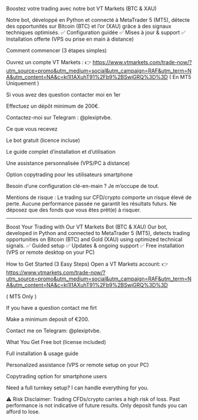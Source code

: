 Boostez votre trading avec notre bot VT Markets (BTC & XAU)

Notre bot, développé en Python et connecté à MetaTrader 5 (MT5), détecte des opportunités sur Bitcoin (BTC) et l’or (XAU) grâce à des signaux techniques optimisés.
✅ Configuration guidée
✅ Mises à jour & support
✅ Installation offerte (VPS ou prise en main à distance)

Comment commencer (3 étapes simples)

Ouvrez un compte VT Markets :
👉 https://www.vtmarkets.com/trade-now/?utm_source=promo&utm_medium=social&utm_campaign=RAF&utm_term=NA&utm_content=NA&c=kj1I1AXuhT91%2Fb9%2BSwjGRQ%3D%3D
( En MT5 Uniquement )

Si vous avez des question contacter moi en 1er

Effectuez un dépôt minimum de 200€.

Contactez-moi sur Telegram : @plexiptvbe.

Ce que vous recevez

Le bot gratuit (licence incluse)

Le guide complet d’installation et d’utilisation

Une assistance personnalisée (VPS/PC à distance)

Option copytrading pour les utilisateurs smartphone

Besoin d’une configuration clé-en-main ? Je m’occupe de tout.

Mentions de risque : Le trading sur CFD/crypto comporte un risque élevé de perte. Aucune performance passée ne garantit les résultats futurs. Ne déposez que des fonds que vous êtes prêt(e) à risquer.

-----------------------------------------------------------------------------------------------------------------------------------------------------------------------------------------------------

Boost Your Trading with Our VT Markets Bot (BTC & XAU)
Our bot, developed in Python and connected to MetaTrader 5 (MT5), detects trading opportunities on Bitcoin (BTC) and Gold (XAU) using optimized technical signals.
✅ Guided setup
✅ Updates & ongoing support
✅ Free installation (VPS or remote desktop on your PC)

How to Get Started (3 Easy Steps)
Open a VT Markets account:
👉 https://www.vtmarkets.com/trade-now/?utm_source=promo&utm_medium=social&utm_campaign=RAF&utm_term=NA&utm_content=NA&c=kj1I1AXuhT91%2Fb9%2BSwjGRQ%3D%3D

( MT5 Only )

If you have a question contact me firt

Make a minimum deposit of €200.

Contact me on Telegram: @plexiptvbe.

What You Get
Free bot (license included)

Full installation & usage guide

Personalized assistance (VPS or remote setup on your PC)

Copytrading option for smartphone users

Need a full turnkey setup? I can handle everything for you.

⚠️ Risk Disclaimer: Trading CFDs/crypto carries a high risk of loss. Past performance is not indicative of future results. Only deposit funds you can afford to lose.
